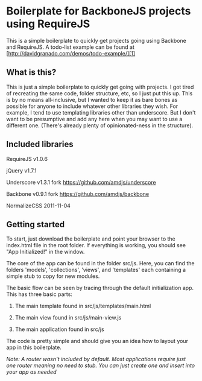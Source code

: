 # Boilerplate for BackboneJS projects using RequireJS

This is a simple boilerplate to quickly get projects going using Backbone and RequireJS.  A todo-list example can be found at [http://davidgranado.com/demos/todo-example/][1]

## What is this?

This is just a simple boilerplate to quickly get going with projects.  I got tired of recreating the same code, folder structure, etc, so I just put this up.  This is by no means all-inclusive, but I wanted to keep it as bare bones as possible for anyone to include whatever other libraries they wish.  For example, I tend to use templating libraries other than underscore.  But I don't want to be presumptive and add any here when you may want to use a different one.  (There's already plenty of opinionated-ness in the structure).

## Included libraries

RequireJS v1.0.6

jQuery v1.7.1

Underscore v1.3.1 fork https://github.com/amdjs/underscore

Backbone v0.9.1 fork https://github.com/amdjs/backbone

NormalizeCSS 2011-11-04

## Getting started

To start, just download the boilerplate and point your browser to the index.html file in the root folder.  If everything is working, you should see "App Initialized!" in the window.

  


The core of the app can be found in the folder src/js.  Here, you can find the folders 'models', 'collections', 'views', and 'templates' each containing a simple stub to copy for new modules.

  


The basic flow can be seen by tracing through the default initialization app.  This has three basic parts:

  


1) The main template found in src/js/templates/main.html

2) The main view found in src/js/main-view.js

3) The main application found in src/js

  


The code is pretty simple and should give you an idea how to layout your app in this boilerplate.

  


_Note: A router wasn't included by default.  Most applications require just one router meaning no need to stub.  You can just create one and insert into your app as needed_


   [1]: http://davidgranado.com/demos/todo-example/
   [2]: http://www.davidgranado.com/2012/01/getting-jquery-1-7-andor-backbone-to-play-nicely-with-requirejs/

